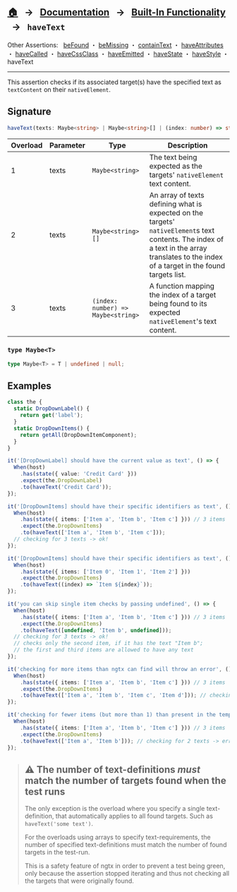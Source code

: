 ## [🏠][home] &nbsp; → &nbsp; **[Documentation][docs]** &nbsp; → &nbsp; [Built-In Functionality][index] &nbsp; → &nbsp; `haveText`

[home]: ../../README.md
[docs]: ../overview.md
[index]: ../built-in.md
[befound]: ./be-found.md
[bemissing]: ./be-missing.md
[containtext]: ./contain-text.md
[haveattributes]: ./have-attributes.md
[havecalled]: ./have-called.md
[havecssclass]: ./have-css-class.md
[haveemitted]: ./have-emitted.md
[havestate]: ./have-state.md
[havestyle]: ./have-style.md
[havetext]: ./have-text.md

Other Assertions: &nbsp; [beFound] ・ [beMissing] ・ [containText] ・ [haveAttributes] ・ [haveCalled] ・ [haveCssClass] ・ [haveEmitted] ・ [haveState] ・ [haveStyle] ・ haveText

---

This assertion checks if its associated target(s) have the specified text as `textContent` on their `nativeElement`.

## Signature

```ts
haveText(texts: Maybe<string> | Maybe<string>[] | (index: number) => string)
```

| Overload | Parameter | Type                               | Description                                                                                                                                                                                 |
| -------- | --------- | ---------------------------------- | ------------------------------------------------------------------------------------------------------------------------------------------------------------------------------------------- |
| 1        | texts     | `Maybe<string>`                    | The text being expected as the targets' `nativeElement` text content.                                                                                                                       |
| 2        | texts     | `Maybe<string>[]`                  | An array of texts defining what is expected on the targets' `nativeElement`s text contents. The index of a text in the array translates to the index of a target in the found targets list. |
| 3        | texts     | `(index: number) => Maybe<string>` | A function mapping the index of a target being found to its expected `nativeElement`'s text content.                                                                                        |

### `type Maybe<T>`

```ts
type Maybe<T> = T | undefined | null;
```

## Examples

```ts
class the {
  static DropDownLabel() {
    return get('label');
  }
  static DropDownItems() {
    return getAll(DropDownItemComponent);
  }
}

it('[DropDownLabel] should have the current value as text', () => {
  When(host)
    .has(state({ value: 'Credit Card' }))
    .expect(the.DropDownLabel)
    .to(haveText('Credit Card'));
});

it('[DropDownItems] should have their specific identifiers as text', () => {
  When(host)
    .has(state({ items: ['Item a', 'Item b', 'Item c'] })) // 3 items
    .expect(the.DropDownItems)
    .to(haveText(['Item a', 'Item b', 'Item c']));
  // checking for 3 texts -> ok!
});

it('[DropDownItems] should have their specific identifiers as text', () => {
  When(host)
    .has(state({ items: ['Item 0', 'Item 1', 'Item 2'] }))
    .expect(the.DropDownItems)
    .to(haveText((index) => `Item ${index}`));
});

it('you can skip single item checks by passing undefined', () => {
  When(host)
    .has(state({ items: ['Item a', 'Item b', 'Item c'] })) // 3 items
    .expect(the.DropDownItems)
    .to(haveText([undefined, 'Item b', undefined]));
  // checking for 3 texts -> ok!
  // checks only the second item, if it has the text "Item b";
  // the first and third items are allowed to have any text
});

it('checking for more items than ngtx can find will throw an error', () => {
  When(host)
    .has(state({ items: ['Item a', 'Item b', 'Item c'] })) // 3 items
    .expect(the.DropDownItems)
    .to(haveText(['Item a', 'Item b', 'Item c', 'Item d'])); // checking for 4 texts -> error
});

it('checking for fewer items (but more than 1) than present in the template will also throw an error', () => {
  When(host)
    .has(state({ items: ['Item a', 'Item b', 'Item c'] })) // 3 items
    .expect(the.DropDownItems)
    .to(haveText(['Item a', 'Item b'])); // checking for 2 texts -> error
});
```

> ## ⚠️ The number of text-definitions _must_ match the number of targets found when the test runs
>
> The only exception is the overload where you specify a single text-definition, that automatically applies to all found targets. Such as `haveText('some text')`.
>
> For the overloads using arrays to specify text-requirements, the number of specified text-definitions must match the number of found targets in the test-run.
>
> This is a safety feature of ngtx in order to prevent a test being green, only because the assertion stopped iterating
> and thus not checking all the targets that were originally found.
